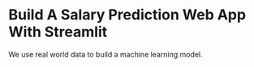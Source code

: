 # Build A Salary Prediction Web App With Streamlit

We use real world data to build a machine learning model. 
